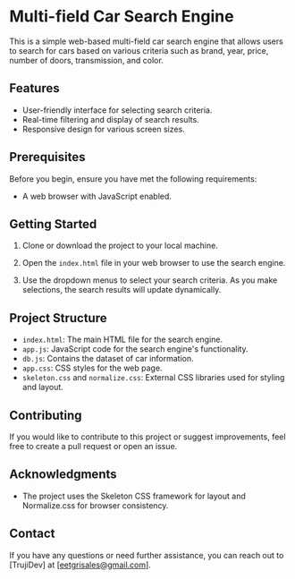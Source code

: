 # Multi-field Car Search Engine

This is a simple web-based multi-field car search engine that allows users to search for cars based on various criteria such as brand, year, price, number of doors, transmission, and color.

## Features

- User-friendly interface for selecting search criteria.
- Real-time filtering and display of search results.
- Responsive design for various screen sizes.

## Prerequisites

Before you begin, ensure you have met the following requirements:

- A web browser with JavaScript enabled.

## Getting Started

1. Clone or download the project to your local machine.

2. Open the `index.html` file in your web browser to use the search engine.

3. Use the dropdown menus to select your search criteria. As you make selections, the search results will update dynamically.

## Project Structure

- `index.html`: The main HTML file for the search engine.
- `app.js`: JavaScript code for the search engine's functionality.
- `db.js`: Contains the dataset of car information.
- `app.css`: CSS styles for the web page.
- `skeleton.css` and `normalize.css`: External CSS libraries used for styling and layout.

## Contributing

If you would like to contribute to this project or suggest improvements, feel free to create a pull request or open an issue.

## Acknowledgments

- The project uses the Skeleton CSS framework for layout and Normalize.css for browser consistency.

## Contact

If you have any questions or need further assistance, you can reach out to [TrujiDev] at [eetgrisales@gmail.com].
